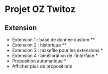 # Projet OZ Twitoz

## Extension
* Extension 1 : base de donnée custom **
* Extension 2 : historique **
* Extension 3 : makefile pour les extensions *
* Extension 4 : amélioration de l'interface *
* Proposition automatique *
* Afficher plus de propositions